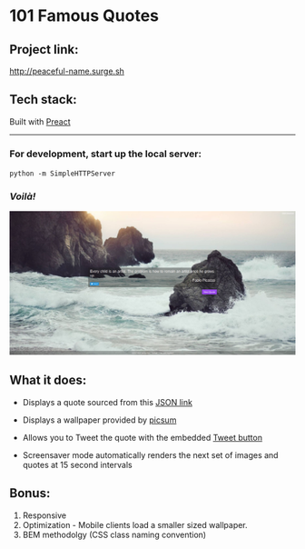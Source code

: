 # 101 Famous Quotes

## Project link:
http://peaceful-name.surge.sh

## Tech stack:
Built with [Preact](https://preactjs.com/)

---

### For development, start up the local server:
```
python -m SimpleHTTPServer
```
### *Voilà!*

![alt text](https://raw.githubusercontent.com/JamesScript7/random-quote-machine/master/images/screenshot.png)

## What it does:
* Displays a quote sourced from this [JSON link](https://gist.githubusercontent.com/JamesScript7/9071c8419edaca2c7ced77c18c4236f1/raw/ef1161709601eb71db6fa7da99c657a3f4bd2fda/Quotes.json)

* Displays a wallpaper provided by [picsum](https://picsum.photos)

* Allows you to Tweet the quote with the embedded [Tweet button](https://developer.twitter.com/en/docs/twitter-for-websites/tweet-button/overview)

* Screensaver mode automatically renders the next set of images and quotes at 15 second intervals

## Bonus:
1. Responsive
2. Optimization - Mobile clients load a smaller sized wallpaper.
3. BEM methodolgy (CSS class naming convention)
